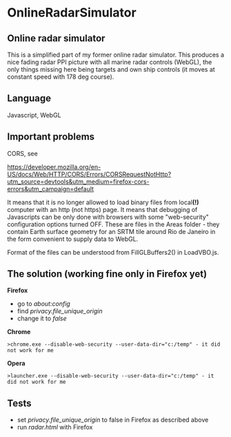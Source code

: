 # OnlineRadarSimulator

Online radar simulator
----------------------
This is a simplified part of my former online radar simulator. This produces a nice fading radar PPI picture
with all marine radar controls (WebGL), the only things missing here being targets and own ship controls (it moves at constant speed with 178 deg course).

Language
--------
Javascript, WebGL

Important problems
------------------
CORS, see

https://developer.mozilla.org/en-US/docs/Web/HTTP/CORS/Errors/CORSRequestNotHttp?utm_source=devtools&utm_medium=firefox-cors-errors&utm_campaign=default

It means that it is no longer allowed to load binary files from local<B>(!)</B> computer with an http (not https) page.
It means that debugging of Javascripts can be only done with browsers with some "web-security" configuration options turned OFF.
These are files in the Areas folder - they contain Earth surface geometry for an SRTM tile around Rio de Janeiro in
the form convenient to supply data to WebGL.

Format of the files can be understood from FillGLBuffers2() in LoadVBO.js.

The solution (working fine only in Firefox yet)
-----------------------------------------------
  <B>Firefox</B>
  
  - go to <I>about:config</I>
  - find <I>privacy.file_unique_origin</I>
  - change it to <I>false</I>
	
  <B>Chrome</B>
  
    >chrome.exe --disable-web-security --user-data-dir="c:/temp" - it did not work for me

  <B>Opera</B>  
  
    >launcher.exe --disable-web-security --user-data-dir="c:/temp" - it did not work for me
    
Tests
-----
- set <I>privacy.file_unique_origin</I> to false in Firefox as described above
- run <I>radar.html</I> with Firefox



